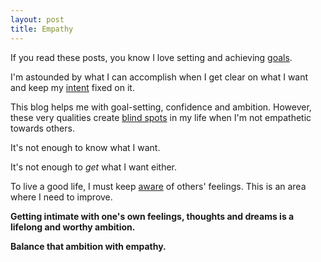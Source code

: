 ```yaml
---
layout: post
title: Empathy
---
```

If you read these posts, you know I love setting and achieving [goals]({{site.url}}/now).

I'm astounded by what I can accomplish when I get clear on what I want and keep my [intent]({{site.url}}/intent) fixed on it.

This blog helps me with goal-setting, confidence and ambition.  However, these very qualities create [blind spots]({{site.url}}/blind-spots) in my life when I'm not empathetic towards others.

It's not enough to know what I want.

It's not enough to *get* what I want either.

To live a good life, I must keep [aware]({{site.url}}/awareness-is-a-vessel) of others' feelings.  This is an area where I need to improve.

**Getting intimate with one's own feelings, thoughts and dreams is a lifelong and worthy ambition.**

**Balance that ambition with empathy.**
